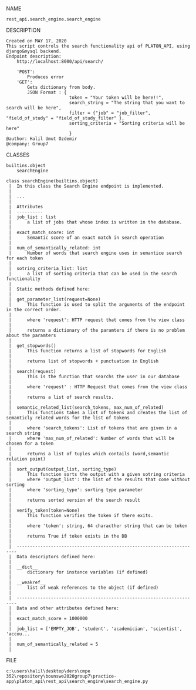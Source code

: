 NAME

    rest_api.search_engine.search_engine

DESCRIPTION

    Created on MAY 17, 2020
    This script controls the search functionality api of PLATON_API, using django&mysql backend.
    Endpoint description:
        http://localhost:8000/api/search/

        'POST':
            Produces error
        'GET':
            Gets dictionary from body.
            JSON Format : {
                            token = "Your token will be here!!",
                            search_string = "The string that you want to search will be here",
                            filter = {"job" = "job_filter", "field_of_study" = "field_of_study_filter" },
                            sorting_criteria = "Sorting criteria will be here"
                            }
    @author: Halil Umut Ozdemir
    @company: Group7

CLASSES

    builtins.object
        searchEngine

    class searchEngine(builtins.object)
     |  In this class the Search Engine endpoint is implemented.
     |
     |  ...
     |
     |  Attributes
     |  ----------
     |  job_list : list
     |      a list of jobs that whose index is written in the database.
     |
     |  exact_match_score: int
     |      Semantic score of an exact match in search operation
     |
     |  num_of_semantically_related: int
     |      Number of words that search engine uses in semantice search for each token
     |
     |  sotring_criteria_list: list
     |      a list of sorting criteria that can be used in the search functionality
     |
     |  Static methods defined here:
     |
     |  get_parameter_list(request=None)
     |      This function is used to split the arguments of the endpoint in the correct order.
     |
     |      where 'request': HTTP request that comes from the view class
     |
     |      returns a dictionary of the paramters if there is no problem about the paramters
     |
     |  get_stopwords()
     |      This function returns a list of stopwords for English
     |
     |      returns list of stopwords + punctuation in English
     |
     |  search(request)
     |      This is the function that searchs the user in our database
     |
     |      where 'request' : HTTP Request that comes from the view class
     |
     |      returns a list of search results.
     |
     |  semantic_related_list(search_tokens, max_num_of_related)
     |      This functions takes a list of tokens and creates the list of semanticly related words for the list of tokens
     |
     |      where 'search_tokens': List of tokens that are given in a search string
     |      where 'max_num_of_related': Number of words that will be chosen for a token
     |
     |      returns a list of tuples which contails (word,semantic relation point)
     |
     |  sort_output(output_list, sorting_type)
     |      This function sorts the output with a given sotring criteria
     |      where 'output_list': the list of the results that come without sorting
     |      where 'sorting_type': sorting type parameter
     |
     |      returns sorted version of the search result
     |
     |  verify_token(token=None)
     |      This function verifies the token if there exits.
     |
     |      where 'token': string, 64 characther string that can be token
     |
     |      returns True if token exists in the DB
     |
     |  ----------------------------------------------------------------------
     |  Data descriptors defined here:
     |
     |  __dict__
     |      dictionary for instance variables (if defined)
     |
     |  __weakref__
     |      list of weak references to the object (if defined)
     |
     |  ----------------------------------------------------------------------
     |  Data and other attributes defined here:
     |
     |  exact_match_score = 1000000
     |
     |  job_list = ['EMPTY_JOB', 'student', 'academician', 'scientist', 'accou...
     |
     |  num_of_semantically_related = 5
     |
FILE

    c:\users\halil\desktop\ders\cmpe 352\repository\bounswe2020group7\practice-app\platon_api\rest_api\search_engine\search_engine.py